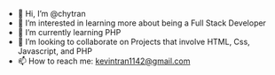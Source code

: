 - 👋 Hi, I’m @chytran
- 👀 I’m interested in learning more about being a Full Stack Developer
- 🌱 I’m currently learning PHP
- 💞️ I’m looking to collaborate on Projects that involve HTML, Css, Javascript, and PHP
- 📫 How to reach me: kevintran1142@gmail.com

<!---
chytran/chytran is a ✨ special ✨ repository because its `README.md` (this file) appears on your GitHub profile.
You can click the Preview link to take a look at your changes.
--->
